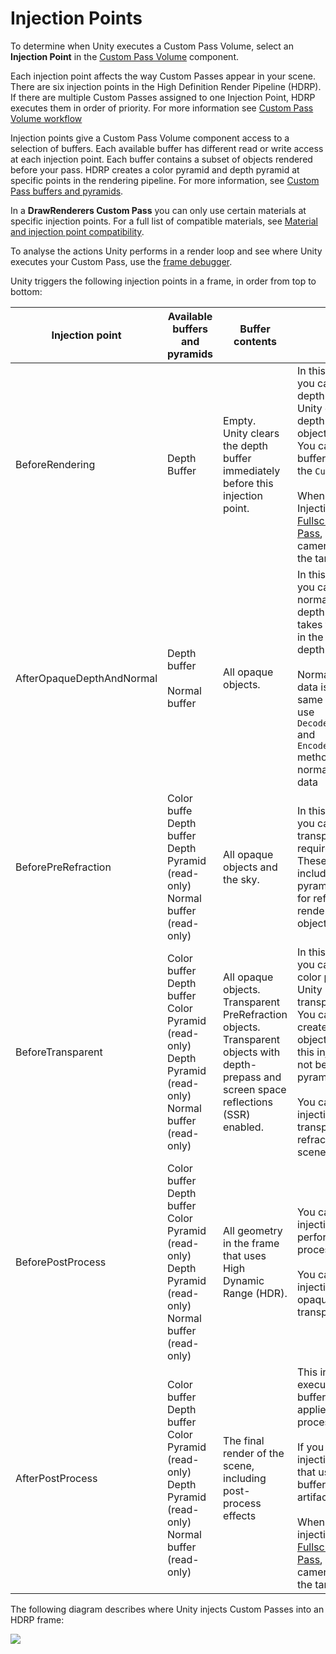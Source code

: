 # Injection Points

To determine when Unity executes a Custom Pass Volume, select an **Injection Point** in the [Custom Pass Volume](Custom-Pass-Creating.md#Custom-Pass-Volume) component.

Each injection point affects the way Custom Passes appear in your scene. There are six injection points in the High Definition Render Pipeline (HDRP). If there are multiple Custom Passes assigned to one Injection Point, HDRP executes them in order of priority. For more information see [Custom Pass Volume workflow](#Custom-Pass-Volume-Workflow.md)

Injection points give a Custom Pass Volume component access to a selection of buffers. Each available buffer has different read or write access at each injection point. Each buffer contains a subset of objects rendered before your pass. HDRP creates a color pyramid and depth pyramid at specific points in the rendering pipeline. For more information, see [Custom Pass buffers and pyramids](Custom-Pass-buffers-pyramids.md).

In a **DrawRenderers Custom Pass** you can only use certain materials at specific injection points. For a full list of compatible materials, see [Material and injection point compatibility](Custom-Pass-Creating.md#Material-Injection-Point-Compatibility).

To analyse the actions Unity performs in a render loop and see where Unity executes your Custom Pass, use the [frame debugger](https://docs.unity3d.com/Manual/FrameDebugger.html).

Unity triggers the following injection points in a frame, in order from top to bottom:

| **Injection point**       | **Available buffers and pyramids**                           | **Buffer contents**                                          | **Description**                                              |
| ------------------------- | ------------------------------------------------------------ | ------------------------------------------------------------ | ------------------------------------------------------------ |
| BeforeRendering           | Depth Buffer                                                 | Empty. <br/>Unity clears the depth buffer immediately before this injection point. | In this injection point you can write to the depth buffer so that Unity doesn’t render depth-tested, opaque objects.<br/>You can also clear the buffer you allocated or the `Custom Buffer`.<br/><br/>When you select this Injection point for a [Fullscreen Custom Pass](Custom-Pass-Creating.md#Full-Screen-Custom-Pass), Unity assigns the camera color buffer as the target by default. |
| AfterOpaqueDepthAndNormal | Depth buffer<br/><br/>Normal buffer                          | All opaque objects.                                          | In this injection point you can modify the normal, roughness and depth buffer. HDRP takes this into account in the lighting and the depth pyramid.<br/><br/>Normal and roughness data is stored in the same buffer. You can use `DecodeFromNormalBuffer` and `EncodeIntoNormalBuffer` methods to read/write normal and roughness data |
| BeforePreRefraction       | Color buffe<br/>Depth buffer<br/>Depth Pyramid (read-only)<br/>Normal buffer (read-only) | All opaque objects and the sky.                              | In this injection point you can render any transparent objects that require refraction. These objects are then included in the color pyramid that Unity uses for refraction when it renders transparent objects. |
| BeforeTransparent         | Color buffer<br/>Depth buffer<br/>Color Pyramid (read-only)<br/>Depth Pyramid (read-only)<br/>Normal buffer (read-only) | All opaque objects.<br/>Transparent PreRefraction objects.<br/>Transparent objects with depth-prepass and screen space reflections (SSR) enabled. | In this Injection Point you can sample the color pyramid that Unity uses for transparent refraction. You can use this to create a blur effect. All objects Unity renders in this injection point will not be in the color pyramid.<br/><br/>You can also use this injection point to draw transparent objects that refract the whole scene, like water. |
| BeforePostProcess         | Color buffer<br/>Depth buffer<br/>Color Pyramid (read-only)<br/>Depth Pyramid (read-only)<br/>Normal buffer (read-only) | All geometry in the frame that uses High Dynamic Range (HDR). | You can use this injection point to perform any post processing effects.<br/><br/>You can also use this injection point to draw opaque and transparent objects. |
| AfterPostProcess          | Color buffer<br/>Depth buffer<br/>Color Pyramid (read-only)<br/>Depth Pyramid (read-only)<br/>Normal buffer (read-only) | The final render of the scene, including post-process effects | This injection point executes the available buffers after Unity applies any post-processing effects.<br/><br/>If you select this injection point, objects that use the depth buffer display jittering artifacts.<br/><br/>When you select this injection point for a [FullscreenCustom Pass](Custom-Pass-Creating.md#Full-Screen-Custom-Pass), Unity assigns the camera color buffer as the target by default. |

The following diagram describes where Unity injects Custom Passes into an HDRP frame:

[![](Images/HDRP-frame-graph-diagram.png)](Images/HDRP-frame-graph-diagram.png)
